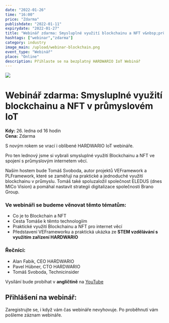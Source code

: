 ```yaml
---
date: "2022-01-26"
time: "16:00"
price: "Zdarma"
publishdate: "2022-01-11"
expirydate: "2022-01-27"
title: "Webinář zdarma: Smysluplné využití blockchainu a NFT v&nbsp;průmyslovém IoT"
hashtags: ["webinar","zdarma"]
category: industry
image_main: /upload/webinar-blockchain.png
event_type: "Webinář"
place: "Online"
description: Přihlaste se na bezplatný HARDWARIO IoT Webinář
---
```


<div class = "row">
<div class = "col pr-30 font-17 font-lnh30">
<img class = "w-100" src = "/upload/webinar-blockchain.png"/>
 <h1 class="font-weight-black font-36 font-md-46 pb-20 pb-md-30 font-md-lnh48 d-none" style = "">Webinář zdarma: Smysluplné využití blockchainu a NFT v&nbsp;průmyslovém IoT</h1>

<p class = "pt-15 pb-15">
<strong>Kdy:</strong> 26. ledna od 16 hodin<br/>
<strong>Cena:</strong> Zdarma</p>

<p class = "pb-15">S novým rokem se vrací i oblíbené HARDWARIO IoT webináře.</p>

<p class = "pb-25">Pro ten lednový jsme si vybrali smysluplné využití Blockchainu a NFT ve spojení s průmyslovým internetem věcí</strong>.</p> 

<p class = "pb-25">Naším hostem bude Tomáš Svoboda, autor projektů VEFramework a PLFramework, které se zaměřují na praktické a jednoduché využití blockchainu v průmyslu. Tomáš také spoluzaložil společnost ELEDUS (dnes MICo Vision) a pomáhal nastavit strategii digitalizace společnosti Brano Group.</p>

<h3 class = "font-weight-bold font-20 pb-10">Ve webináři se budeme věnovat těmto tématům:</h3>
<ul class = "pb-15">
<li class = "pb-0">Co je to Blockchain a NFT</li>
<li class = "pb-0">Cesta Tomáše k těmto technologiím</li>
<li class = "pb-0">Praktické využití Blockchainu a NFT pro internet věcí</li>
<li class = "pb-0">Představení VEFrameworku a praktická ukázka ze <strong>STEM vzdělávání s využitím zařízení HARDWARIO</strong></li>
</ul>

<h3 class = "font-weight-bold font-20 pb-10">Řečníci:</h3>
<ul class = "pb-15">
<li class = "pb-0">Alan Fabik, CEO HARDWARIO</li>
<li class = "pb-0">Pavel Hübner, CTO HARDWARIO</li>
<li class = "pb-0">Tomáš Svoboda, Technicinsider</li>
</ul>

<p>Vysílání bude probíhat v <strong>angličtině</strong> na <a target = "_blank" href = "https://www.youtube.com/hardwario/">YouTube</a></p>

</div>
<div class = "col-12 col-md-5">
<div class = "px-10 py-20 mb-20 shadow">
<h2 class = "font-weight-black font-24 font-md-24 mb-20">Přihlášení na webinář:</h2>
<script charset="utf-8" type="text/javascript" src="//js.hsforms.net/forms/shell.js"></script>
<script>
jQuery(window).scroll(function() {
if (!jQuery('.hbspt-form').length) {
hbspt.forms.create({
    portalId: "5453210",
    formId: "53aca11d-17b5-4749-8b36-5f17a7a5bc51"
});
}
});
</script>
<p class = "font-14 font-lnh16">Zaregistrujte se, i když vám čas webináře nevyhovuje. Po proběhnutí vám pošleme záznam webináře.</p>
</div>
</div>
</div>
